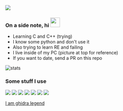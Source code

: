 ![](https://i.redd.it/7nu43ek0hlw51.jpg)
 
### On a side note, hi <img src="https://raw.githubusercontent.com/d9rect/d9rect/main/wave.gif" width="30px">

- Learning C and C++ (trying)
- I know some python and don't use it
- Also trying to learn RE and failing
- I live inside of my PC (picture at top for reference)
- If you want to date, send a PR on this repo

![stats](https://github-readme-stats.vercel.app/api?username=d9rect&show_icons=true&theme=gruvbox)

### Some stuff I use
![](https://img.shields.io/badge/Arch-gray?style=flat&logo=Arch%20Linux&label=OS&color=9779d4)
![](https://img.shields.io/badge/Windows-gray?style=flat&logo=Windows&label=OS&color=9779d4)
![](https://img.shields.io/badge/Py-gray?style=flat&logo=python&label=Lang&color=9779d4)
![](https://img.shields.io/badge/C-gray?style=flat&logo=C&label=Lang&color=9779d4)
![](https://img.shields.io/badge/C++-gray?style=flat&logo=Cplusplus&label=Lang&color=9779d4)
![](https://img.shields.io/badge/VS-gray?style=flat&logo=visualstudio&label=Editor&color=9779d4)
![](https://img.shields.io/badge/VSC-gray?style=flat&logo=visualstudiocode&label=Editor&color=9779d4)



[I am ghidra legend](https://cdn.discordapp.com/attachments/872075419568979988/905618078954553414/ghidra_legend.png)